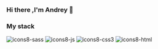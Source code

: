 ### Hi there ,I'm Andrey 👋
### My stack

![icons8-sass](https://github.com/Andrey000001/Andrey000001/assets/116907910/7a69447c-c18d-4bc2-84cb-386470cae286)
![icons8-js](https://github.com/Andrey000001/Andrey000001/assets/116907910/30714958-b219-4bb6-a5ea-9748fc1935ab)
![icons8-css3](https://github.com/Andrey000001/Andrey000001/assets/116907910/7e9de703-3625-4e89-81fc-db0bde25d659)
![icons8-html](https://github.com/Andrey000001/Andrey000001/assets/116907910/2eb16d78-c70a-4783-8ee9-a108497de841)
